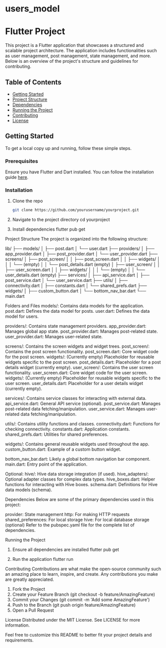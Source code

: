 # users_model

# Flutter Project

This project is a Flutter application that showcases a structured and scalable project architecture. The application includes functionalities such as user management, post management, state management, and more. Below is an overview of the project's structure and guidelines for contributing.

## Table of Contents
- [Getting Started](#getting-started)
- [Project Structure](#project-structure)
- [Dependencies](#dependencies)
- [Running the Project](#running-the-project)
- [Contributing](#contributing)
- [License](#license)

## Getting Started

To get a local copy up and running, follow these simple steps.

### Prerequisites

Ensure you have Flutter and Dart installed. You can follow the installation guide [here](https://flutter.dev/docs/get-started/install).

### Installation

1. Clone the repo
   ```sh
   git clone https://github.com/yourusername/yourproject.git

2. Navigate to the project directory
    cd yourproject

3. Install dependencies
    flutter pub get

Project Structure
    The project is organized into the following structure:

lib/
├── models/
│   ├── post.dart
│   └── user.dart
├── providers/
│   ├── app_provider.dart
│   ├── post_provider.dart
│   └── user_provider.dart
├── screens/
│   ├── post_screen/
│   │   ├── post_screen.dart
│   │   ├── widgets/
│   │   │   └── (empty)
│   │   └── post_details.dart (empty)
│   ├── user_screen/
│   │   ├── user_screen.dart
│   │   ├── widgets/
│   │   │   └── (empty)
│   │   └── user_details.dart (empty)
├── services/
│   ├── api_service.dart
│   ├── post_service.dart
│   └── user_service.dart
├── utils/
│   ├── connectivity.dart
│   ├── constants.dart
│   └── shared_prefs.dart
├── widgets/
│   ├── custom_button.dart
│   └── bottom_nav_bar.dart
└── main.dart

Folders and Files
models/: Contains data models for the application.
    post.dart: Defines the data model for posts.
    user.dart: Defines the data model for users.

providers/: Contains state management providers.
    app_provider.dart: Manages global app state.
    post_provider.dart: Manages post-related state.
    user_provider.dart: Manages user-related state.

screens/: Contains the screen widgets and widget trees.
    post_screen/: Contains the post screen functionality.
        post_screen.dart: Core widget code for the post screen.
    widgets/: (Currently empty) Placeholder for reusable widgets specific to the post screen.
        post_details.dart: Placeholder for a post details widget (currently empty).
    user_screen/: Contains the user screen functionality.
        user_screen.dart: Core widget code for the user screen.
    widgets/: (Currently empty) Placeholder for reusable widgets specific to the user screen.
        user_details.dart: Placeholder for a user details widget (currently empty).

services/: Contains service classes for interacting with external data.
    api_service.dart: General API service (optional).
    post_service.dart: Manages post-related data fetching/manipulation.
    user_service.dart: Manages user-related data fetching/manipulation.

utils/: Contains utility functions and classes.
    connectivity.dart: Functions for checking connectivity.
    constants.dart: Application constants.
    shared_prefs.dart: Utilities for shared preferences.

widgets/: Contains general reusable widgets used throughout the app.
    custom_button.dart: Example of a custom button widget.

bottom_nav_bar.dart: Likely a global bottom navigation bar component.
main.dart: Entry point of the application.

Optional:
hive/: Hive data storage integration (if used).
    hive_adapters/: Optional adapter classes for complex data types.
hive_boxes.dart: Helper functions for interacting with Hive boxes.
schema.dart: Definitions for Hive data models (schema).

Dependencies
Below are some of the primary dependencies used in this project:

provider: State management
http: For making HTTP requests
shared_preferences: For local storage
hive: For local database storage (optional)
Refer to the pubspec.yaml file for the complete list of dependencies.

Running the Project
1. Ensure all dependencies are installed
    flutter pub get

2. Run the application
    flutter run

Contributing
Contributions are what make the open-source community such an amazing place to learn, inspire, and create. Any contributions you make are greatly appreciated.

1. Fork the Project
2. Create your Feature Branch (git checkout -b feature/AmazingFeature)
3. Commit your Changes (git commit -m 'Add some AmazingFeature')
4. Push to the Branch (git push origin feature/AmazingFeature)
5. Open a Pull Request

License
Distributed under the MIT License. See LICENSE for more information.

Feel free to customize this README to better fit your project details and requirements.